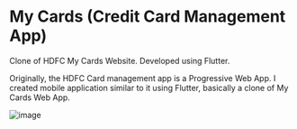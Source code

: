 # My Cards (Credit Card Management App)

Clone of HDFC My Cards Website.
Developed using Flutter.

Originally, the HDFC Card management app is a Progressive Web App. I created mobile application similar to it using Flutter, basically a clone of My Cards Web App.

![image](https://user-images.githubusercontent.com/54136401/208697982-e7fbec27-8fd6-4264-95b2-133721aae762.png)
